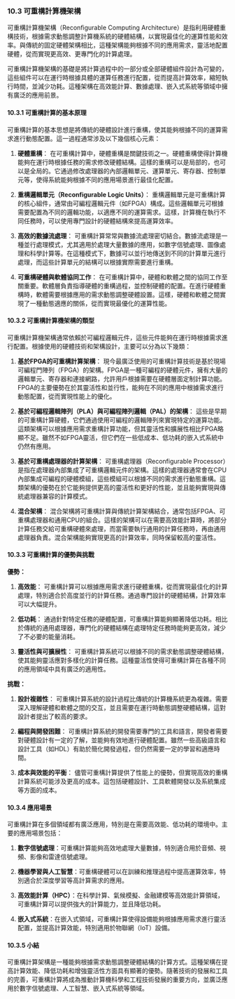 ### 10.3 可重構計算機架構

可重構計算機架構（Reconfigurable Computing Architecture）是指利用硬體重構技術，根據需求動態調整計算機系統的硬體結構，以實現最佳化的運算性能和效率。與傳統的固定硬體架構相比，這種架構能夠根據不同的應用需求，靈活地配置硬體，從而實現更高效、更專門化的計算處理。

可重構計算機架構的基礎是將計算過程中的一部分或全部硬體組件設計為可變的，這些組件可以在運行時根據具體的運算任務進行配置，從而提高計算效率，縮短執行時間，並減少功耗。這種架構在高效能計算、數據處理、嵌入式系統等領域中擁有廣泛的應用前景。

#### 10.3.1 可重構計算的基本原理

可重構計算的基本思想是將傳統的硬體設計進行重構，使其能夠根據不同的運算需求進行動態配置。這一過程通常涉及以下幾個核心元素：

1. **硬體重構**：
   在可重構計算中，硬體重構是關鍵技術之一。硬體重構使得計算機能夠在運行時根據任務的需求修改硬體結構。這樣的重構可以是局部的，也可以是全局的。它通過修改處理器的內部邏輯單元、運算單元、寄存器、控制單元等，使得系統能夠根據不同的應用場景進行最佳化配置。

2. **重構邏輯單元（Reconfigurable Logic Units）**：
   重構邏輯單元是可重構計算的核心組件，通常由可編程邏輯元件（如FPGA）構成。這些邏輯單元可根據需要配置為不同的邏輯功能，以適應不同的運算需求。這樣，計算機在執行不同任務時，可以使用專門設計的硬體結構來提高運算效率。

3. **高效的數據流處理**：
   可重構計算常常與數據流處理密切結合。數據流處理是一種並行處理模式，尤其適用於處理大量數據的應用，如數字信號處理、圖像處理和科學計算等。在這種模式下，數據可以並行地傳送到不同的計算單元進行處理，而這些計算單元的結構可以根據實際需要進行重構。

4. **可重構硬體與軟體協同工作**：
   在可重構計算中，硬體和軟體之間的協同工作至關重要。軟體層負責指導硬體的重構過程，並控制硬體的配置。在進行硬體重構時，軟體需要根據應用的需求動態調整硬體設置。這樣，硬體和軟體之間實現了一種動態適應的關係，從而實現最優化的運算性能。

#### 10.3.2 可重構計算機架構的類型

可重構計算機架構通常依賴於可編程邏輯元件，這些元件能夠在運行時根據需求進行配置。根據使用的硬體技術和架構設計，主要可以分為以下幾類：

1. **基於FPGA的可重構計算架構**：
   現今最廣泛使用的可重構計算技術是基於現場可編程門陣列（FPGA）的架構。FPGA是一種可編程的硬體元件，擁有大量的邏輯單元、寄存器和連接網路，允許用戶根據需要在硬體層面定制計算功能。FPGA的主要優勢在於其靈活性和並行性，能夠在不同的應用中根據需求進行動態配置，從而實現性能上的優化。

2. **基於可編程邏輯陣列（PLA）與可編程陣列邏輯（PAL）的架構**：
   這些是早期的可重構計算硬體，它們通過使用可編程的邏輯陣列來實現特定的運算功能。這類架構可以根據應用需求重構計算功能，但其靈活性和擴展性相比FPGA略顯不足。雖然不如FPGA靈活，但它們在一些低成本、低功耗的嵌入式系統中仍然有應用。

3. **基於可重構處理器的計算架構**：
   可重構處理器（Reconfigurable Processor）是指在處理器內部集成了可重構邏輯元件的架構。這樣的處理器通常會在CPU內部集成可編程的硬體模組，這些模組可以根據不同的需求進行動態重構。這類架構的優勢在於它能夠提供更高的靈活性和更好的性能，並且能夠實現與傳統處理器兼容的計算模式。

4. **混合架構**：
   混合架構將可重構計算與傳統計算架構結合，通常包括FPGA、可重構處理器和通用CPU的組合。這樣的架構可以在需要高效能計算時，將部分計算任務交給可重構硬體來處理，而當需要執行通用的計算任務時，再由通用處理器負責。混合架構能夠實現更高的計算效率，同時保留較高的靈活性。

#### 10.3.3 可重構計算的優勢與挑戰

**優勢：**

1. **高效能**：
   可重構計算可以根據應用需求進行硬體重構，從而實現最佳化的計算處理，特別適合於高度並行的計算任務。通過專門設計的硬體結構，計算效率可以大幅提升。

2. **低功耗**：
   通過針對特定任務的硬體配置，可重構計算能夠顯著降低功耗。相比於傳統的通用處理器，專門化的硬體結構在處理特定任務時能夠更高效，減少了不必要的能量消耗。

3. **靈活性與可擴展性**：
   可重構計算系統可以根據不同的需求動態調整硬體結構，使其能夠靈活應對多樣化的計算任務。這種靈活性使得可重構計算在各種不同的應用領域中具有廣泛的適用性。

**挑戰：**

1. **設計複雜性**：
   可重構計算系統的設計過程比傳統的計算機系統更為複雜。需要深入理解硬體和軟體之間的交互，並且需要在運行時動態調整硬體結構，這對設計者提出了較高的要求。

2. **編程與開發困難**：
   可重構計算系統的開發需要專門的工具和語言，開發者需要對硬體設計有一定的了解，並能夠有效地進行硬體配置。雖然一些高級語言和設計工具（如HDL）有助於簡化開發過程，但仍然需要一定的學習和適應時間。

3. **成本與效能的平衡**：
   儘管可重構計算提供了性能上的優勢，但實現高效的重構計算系統可能涉及更高的成本。這包括硬體設計、工具軟體開發以及系統集成等方面的成本。

#### 10.3.4 應用場景

可重構計算在多個領域都有廣泛應用，特別是在需要高效能、低功耗的環境中。主要的應用場景包括：

1. **數字信號處理**：可重構計算能夠高效地處理大量數據，特別適合用於音頻、視頻、影像和雷達信號處理。

2. **機器學習與人工智慧**：可重構硬體可以在訓練和推理過程中提高運算效率，特別適合於深度學習等高計算需求的應用。

3. **高效能計算（HPC）**：在科學計算、氣候模擬、金融建模等高效能計算領域，可重構計算可以提供強大的計算能力，並且降低功耗。

4. **嵌入式系統**：在嵌入式領域，可重構計算使得設備能夠根據應用需求進行靈活配置，並提高計算效能，特別適用於物聯網（IoT）設備。

#### 10.3.5 小結

可重構計算架構是一種能夠根據需求動態調整硬體結構的計算方式。這種架構在提高計算效能、降低功耗和增強靈活性方面具有顯著的優勢。隨著技術的發展和工具的完善，可重構計算將成為推動計算機科學和工程技術發展的重要方向，並廣泛應用於數字信號處理、人工智慧、嵌入式系統等領域。